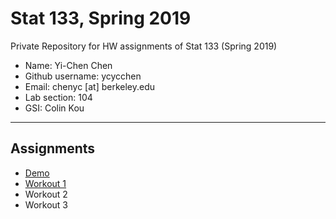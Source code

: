 # Stat 133, Spring 2019

Private Repository for HW assignments of Stat 133 (Spring 2019)

- Name: Yi-Chen Chen
- Github username: ycycchen
- Email: chenyc [at] berkeley.edu
- Lab section: 104
- GSI: Colin Kou

-----

## Assignments

- [Demo](demo)
- [Workout 1](workout1)
- Workout 2
- Workout 3



